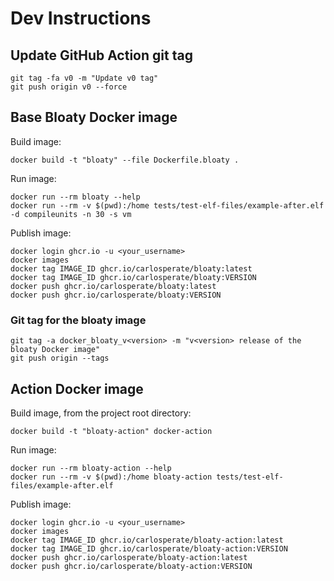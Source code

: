 # Dev Instructions

## Update GitHub Action git tag

```
git tag -fa v0 -m "Update v0 tag"
git push origin v0 --force
```


## Base Bloaty Docker image

Build image:
```
docker build -t "bloaty" --file Dockerfile.bloaty .
```

Run image:
```
docker run --rm bloaty --help
docker run --rm -v $(pwd):/home tests/test-elf-files/example-after.elf -d compileunits -n 30 -s vm
```

Publish image:
```
docker login ghcr.io -u <your_username>
docker images
docker tag IMAGE_ID ghcr.io/carlosperate/bloaty:latest
docker tag IMAGE_ID ghcr.io/carlosperate/bloaty:VERSION
docker push ghcr.io/carlosperate/bloaty:latest
docker push ghcr.io/carlosperate/bloaty:VERSION
```

### Git tag for the bloaty image

```
git tag -a docker_bloaty_v<version> -m "v<version> release of the bloaty Docker image"
git push origin --tags
```


## Action Docker image

Build image, from the project root directory:
```
docker build -t "bloaty-action" docker-action
```

Run image:
```
docker run --rm bloaty-action --help
docker run --rm -v $(pwd):/home bloaty-action tests/test-elf-files/example-after.elf
```

Publish image:
```
docker login ghcr.io -u <your_username>
docker images
docker tag IMAGE_ID ghcr.io/carlosperate/bloaty-action:latest
docker tag IMAGE_ID ghcr.io/carlosperate/bloaty-action:VERSION
docker push ghcr.io/carlosperate/bloaty-action:latest
docker push ghcr.io/carlosperate/bloaty-action:VERSION
```
